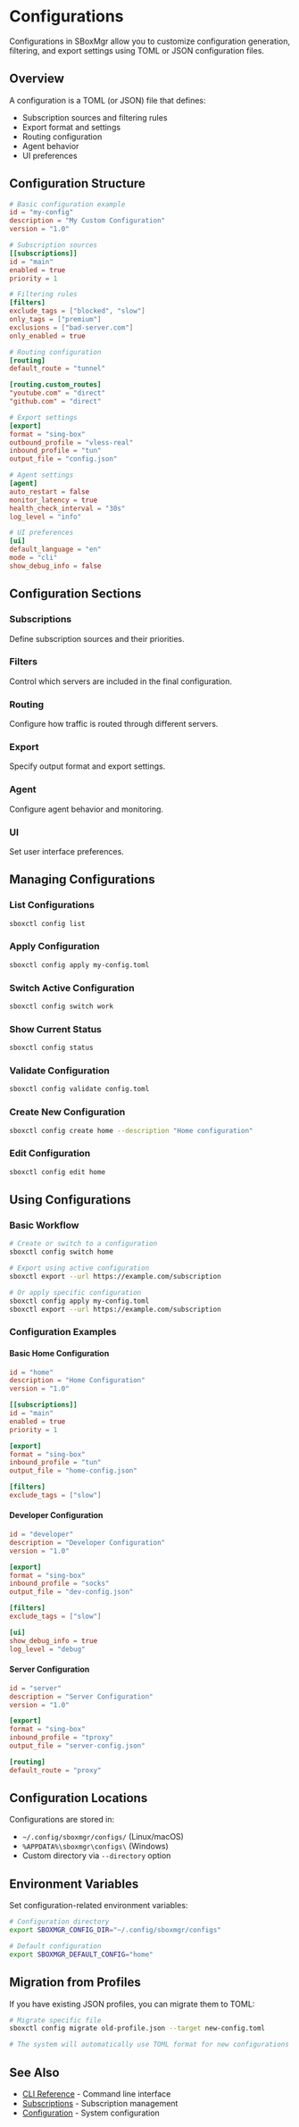 # Configurations

Configurations in SBoxMgr allow you to customize configuration generation, filtering, and export settings using TOML or JSON configuration files.

## Overview

A configuration is a TOML (or JSON) file that defines:
- Subscription sources and filtering rules
- Export format and settings
- Routing configuration
- Agent behavior
- UI preferences

## Configuration Structure

```toml
# Basic configuration example
id = "my-config"
description = "My Custom Configuration"
version = "1.0"

# Subscription sources
[[subscriptions]]
id = "main"
enabled = true
priority = 1

# Filtering rules
[filters]
exclude_tags = ["blocked", "slow"]
only_tags = ["premium"]
exclusions = ["bad-server.com"]
only_enabled = true

# Routing configuration
[routing]
default_route = "tunnel"

[routing.custom_routes]
"youtube.com" = "direct"
"github.com" = "direct"

# Export settings
[export]
format = "sing-box"
outbound_profile = "vless-real"
inbound_profile = "tun"
output_file = "config.json"

# Agent settings
[agent]
auto_restart = false
monitor_latency = true
health_check_interval = "30s"
log_level = "info"

# UI preferences
[ui]
default_language = "en"
mode = "cli"
show_debug_info = false
```

## Configuration Sections

### Subscriptions
Define subscription sources and their priorities.

### Filters
Control which servers are included in the final configuration.

### Routing
Configure how traffic is routed through different servers.

### Export
Specify output format and export settings.

### Agent
Configure agent behavior and monitoring.

### UI
Set user interface preferences.

## Managing Configurations

### List Configurations
```bash
sboxctl config list
```

### Apply Configuration
```bash
sboxctl config apply my-config.toml
```

### Switch Active Configuration
```bash
sboxctl config switch work
```

### Show Current Status
```bash
sboxctl config status
```

### Validate Configuration
```bash
sboxctl config validate config.toml
```

### Create New Configuration
```bash
sboxctl config create home --description "Home configuration"
```

### Edit Configuration
```bash
sboxctl config edit home
```

## Using Configurations

### Basic Workflow
```bash
# Create or switch to a configuration
sboxctl config switch home

# Export using active configuration
sboxctl export --url https://example.com/subscription

# Or apply specific configuration
sboxctl config apply my-config.toml
sboxctl export --url https://example.com/subscription
```

### Configuration Examples

#### Basic Home Configuration
```toml
id = "home"
description = "Home Configuration"
version = "1.0"

[[subscriptions]]
id = "main"
enabled = true
priority = 1

[export]
format = "sing-box"
inbound_profile = "tun"
output_file = "home-config.json"

[filters]
exclude_tags = ["slow"]
```

#### Developer Configuration
```toml
id = "developer"
description = "Developer Configuration"
version = "1.0"

[export]
format = "sing-box"
inbound_profile = "socks"
output_file = "dev-config.json"

[filters]
exclude_tags = ["slow"]

[ui]
show_debug_info = true
log_level = "debug"
```

#### Server Configuration
```toml
id = "server"
description = "Server Configuration"
version = "1.0"

[export]
format = "sing-box"
inbound_profile = "tproxy"
output_file = "server-config.json"

[routing]
default_route = "proxy"
```

## Configuration Locations

Configurations are stored in:
- `~/.config/sboxmgr/configs/` (Linux/macOS)
- `%APPDATA%\sboxmgr\configs\` (Windows)
- Custom directory via `--directory` option

## Environment Variables

Set configuration-related environment variables:

```bash
# Configuration directory
export SBOXMGR_CONFIG_DIR="~/.config/sboxmgr/configs"

# Default configuration
export SBOXMGR_DEFAULT_CONFIG="home"
```

## Migration from Profiles

If you have existing JSON profiles, you can migrate them to TOML:

```bash
# Migrate specific file
sboxctl config migrate old-profile.json --target new-config.toml

# The system will automatically use TOML format for new configurations
```

## See Also

- [CLI Reference](cli-reference.md) - Command line interface
- [Subscriptions](subscriptions.md) - Subscription management
- [Configuration](../getting-started/configuration.md) - System configuration
